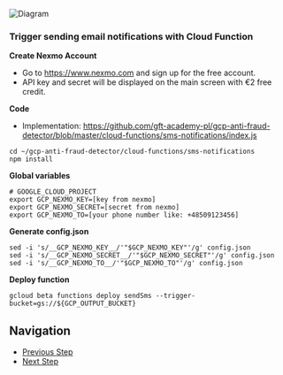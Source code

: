 ![Diagram](https://github.com/gft-academy-pl/gcp-anti-fraud-detector/blob/master/assets/notifications-highlight.png?raw=true)

### Trigger sending email notifications with Cloud Function

**Create Nexmo Account**
- Go to https://www.nexmo.com and sign up for the free account.
- API key and secret will be displayed on the main screen with €2 free credit.

**Code**

- Implementation: https://github.com/gft-academy-pl/gcp-anti-fraud-detector/blob/master/cloud-functions/sms-notifications/index.js

```
cd ~/gcp-anti-fraud-detector/cloud-functions/sms-notifications
npm install
```

**Global variables**

```
# GOOGLE_CLOUD_PROJECT
export GCP_NEXMO_KEY=[key from nexmo]
export GCP_NEXMO_SECRET=[secret from nexmo]
export GCP_NEXMO_TO=[your phone number like: +48509123456]
```

**Generate config.json**

```
sed -i 's/__GCP_NEXMO_KEY__/'"$GCP_NEXMO_KEY"'/g' config.json
sed -i 's/__GCP_NEXMO_SECRET__/'"$GCP_NEXMO_SECRET"'/g' config.json
sed -i 's/__GCP_NEXMO_TO__/'"$GCP_NEXMO_TO"'/g' config.json
```

**Deploy function**

```
gcloud beta functions deploy sendSms --trigger-bucket=gs://${GCP_OUTPUT_BUCKET}
```

## Navigation

- [Previous Step](./04-email-notifications.md)
- [Next Step](./06-executing-pipeline.md)
